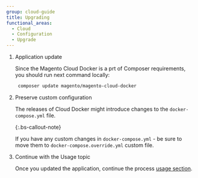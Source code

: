 ```yaml
---
group: cloud-guide
title: Upgrading
functional_areas:
  - Cloud
  - Configuration
  - Upgrade
---
```


1. Application update

   Since the Magento Cloud Docker is a prt of Composer requirements, you should run next command locally:

   ```bash
    composer update magento/magento-cloud-docker
   ```

1. Preserve custom configuration

   The releases of Cloud Docker might introduce changes to the `docker-compose.yml` file.

   {:.bs-callout-note}

   If you have any  custom changes in `docker-compose.yml` - be sure to move them to `docker-compose.override.yml` custom file.

1. Continue with the Usage topic

   Once you updated the application, continue the process [usage section].

[usage section]: {{site.baseurl}}/cloud/docker/docker-usage.html
